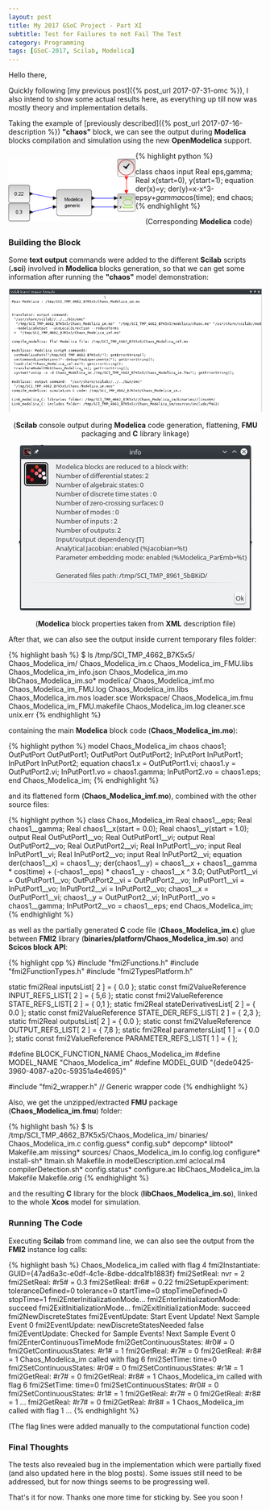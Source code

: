 ```yaml
---
layout: post
title: My 2017 GSoC Project - Part XI
subtitle: Test for Failures to not Fail The Test
category: Programming
tags: [GSoC-2017, Scilab, Modelica]
---
```


Hello there,

Quickly following [my previous post]({% post_url 2017-07-31-omc %}), I also intend to show some actual results here, as everything up till now was mostly theory and implementation details.

Taking the example of [previously described]({% post_url 2017-07-16-description %}) **"chaos"** block, we can see the output during **Modelica** blocks compilation and simulation using the new **OpenModelica** support.

<div style="float:left; width:50%;">
  <p align="center">
    <img src="/img/chaos_model.png">
  </p>
</div>
<div style="float:left; width:50%;">
  {% highlight python %}

  class chaos
  input Real eps,gamma;
  Real x(start=0), y(start=1);
  equation
  der(x)=y;
  der(y)=x-x^3-eps*y+gamma*cos(time);
  end chaos;
  {% endhighlight %}
</div>

<p align="center">(Corresponding <b>Modelica</b> code)</p>

### Building the Block

Some **text output** commands were added to the different **Scilab** scripts (**.sci**) involved in **Modelica** blocks generation, so that we can get some information after running the **"chaos"** model demonstration:

<p align="center">
  <img src="/img/block_compilation_output.png">
</p>
<p align="center">
  (<b>Scilab</b> console output during <b>Modelica</b> code generation, flattening, <b>FMU</b> packaging and <b>C</b> library linkage)
</p>

<p align="center">
  <img src="/img/block_properties_window.png">
</p>
<p align="center">
  (<b>Modelica</b> block properties taken from <b>XML</b> description file)
</p>

After that, we can also see the output inside current temporary files folder:

{% highlight bash %}
$ ls /tmp/SCI_TMP_4662_B7K5x5/
Chaos_Modelica_im/  Chaos_Modelica_im.c    Chaos_Modelica_im_FMU.libs      Chaos_Modelica_im_info.json  Chaos_Modelica_im.mo   libChaos_Modelica_im.so*
modelica/           Chaos_Modelica_imf.mo  Chaos_Modelica_im_FMU.log       Chaos_Modelica_im.libs       Chaos_Modelica_im.mos  loader.sce
Workspace/          Chaos_Modelica_im.fmu  Chaos_Modelica_im_FMU.makefile  Chaos_Modelica_im.log        cleaner.sce            unix.err
{% endhighlight %}

containing the main **Modelica** block code (**Chaos_Modelica_im.mo**):

{% highlight python %}
model Chaos_Modelica_im
    chaos 	chaos1;
    OutPutPort 	OutPutPort1;
    OutPutPort 	OutPutPort2;
    InPutPort 	InPutPort1;
    InPutPort 	InPutPort2;
equation
    chaos1.x = OutPutPort1.vi;
    chaos1.y = OutPutPort2.vi;
    InPutPort1.vo = chaos1.gamma;
    InPutPort2.vo = chaos1.eps;
end Chaos_Modelica_im;
{% endhighlight %}

and its flattened form (**Chaos_Modelica_imf.mo**), combined with the other source files:

{% highlight python %}
class Chaos_Modelica_im
    Real chaos1__eps;
    Real chaos1__gamma;
    Real chaos1__x(start = 0.0);
    Real chaos1__y(start = 1.0);
    output Real OutPutPort1__vo;
    Real OutPutPort1__vi;
    output Real OutPutPort2__vo;
    Real OutPutPort2__vi;
    Real InPutPort1__vo;
    input Real InPutPort1__vi;
    Real InPutPort2__vo;
    input Real InPutPort2__vi;
equation
    der(chaos1__x) = chaos1__y;
    der(chaos1__y) = chaos1__x + chaos1__gamma * cos(time) + (-chaos1__eps) * chaos1__y - chaos1__x ^ 3.0;
    OutPutPort1__vi = OutPutPort1__vo;
    OutPutPort2__vi = OutPutPort2__vo;
    InPutPort1__vi = InPutPort1__vo;
    InPutPort2__vi = InPutPort2__vo;
    chaos1__x = OutPutPort1__vi;
    chaos1__y = OutPutPort2__vi;
    InPutPort1__vo = chaos1__gamma;
    InPutPort2__vo = chaos1__eps;
end Chaos_Modelica_im;
{% endhighlight %}

as well as the partially generated **C** code file (**Chaos_Modelica_im.c**) glue between **FMI2** library (**binaries/platform/Chaos_Modelica_im.so**) and **Scicos block API**:

{% highlight cpp %}
#include "fmi2Functions.h"
#include "fmi2FunctionTypes.h"
#include "fmi2TypesPlatform.h"

static fmi2Real inputsList[ 2 ] = { 0.0 };
static const fmi2ValueReference INPUT_REFS_LIST[ 2 ] = { 5,6 };
static const fmi2ValueReference STATE_REFS_LIST[ 2 ] = { 0,1 };
static fmi2Real stateDerivativesList[ 2 ] = { 0.0 };
static const fmi2ValueReference STATE_DER_REFS_LIST[ 2 ] = { 2,3 };
static fmi2Real outputsList[ 2 ] = { 0.0 };
static const fmi2ValueReference OUTPUT_REFS_LIST[ 2 ] = { 7,8 };
static fmi2Real parametersList[ 1 ] = { 0.0 };
static const fmi2ValueReference PARAMETER_REFS_LIST[ 1 ] = {  };

#define BLOCK_FUNCTION_NAME Chaos_Modelica_im
#define MODEL_NAME "Chaos_Modelica_im"
#define MODEL_GUID "{dede0425-3960-4087-a20c-59351a4e4695}"

#include "fmi2_wrapper.h"       // Generic wrapper code
{% endhighlight %}

Also, we get the unzipped/extracted **FMU** package (**Chaos_Modelica_im.fmu**) folder:

{% highlight bash %}
$ ls /tmp/SCI_TMP_4662_B7K5x5/Chaos_Modelica_im/
binaries/   Chaos_Modelica_im.c    config.guess*   config.sub*   depcomp*                 libtool*   Makefile.am    missing*
sources/    Chaos_Modelica_im.lo   config.log      configure*    install-sh*              ltmain.sh  Makefile.in    modelDescription.xml
aclocal.m4  compilerDetection.sh*  config.status*  configure.ac  libChaos_Modelica_im.la  Makefile   Makefile.orig
{% endhighlight %}

and the resulting **C** library for the block (**libChaos_Modelica_im.so**), linked to the whole **Xcos** model for simulation.

### Running The Code

Executing **Scilab** from command line, we can also see the output from the **FMI2** instance log calls:

{% highlight bash %}
Chaos_Modelica_im called with flag 4
fmi2Instantiate: GUID={47ad6a3c-e0df-4c1e-8dbe-ddca1fb1883f}
fmi2SetReal: nvr = 2
fmi2SetReal: #r5# = 0.3
fmi2SetReal: #r6# = 0.22
fmi2SetupExperiment: toleranceDefined=0 tolerance=0 startTime=0 stopTimeDefined=0 stopTime=1
fmi2EnterInitializationMode...
fmi2EnterInitializationMode: succeed
fmi2ExitInitializationMode...
fmi2ExitInitializationMode: succeed
fmi2NewDiscreteStates
fmi2EventUpdate: Start Event Update! Next Sample Event 0
fmi2EventUpdate: newDiscreteStatesNeeded false
fmi2EventUpdate: Checked for Sample Events! Next Sample Event 0
fmi2EnterContinuousTimeMode
fmi2GetContinuousStates: #r0# = 0
fmi2GetContinuousStates: #r1# = 1
fmi2GetReal: #r7# = 0
fmi2GetReal: #r8# = 1
Chaos_Modelica_im called with flag 6
fmi2SetTime: time=0
fmi2SetContinuousStates: #r0# = 0
fmi2SetContinuousStates: #r1# = 1
fmi2GetReal: #r7# = 0
fmi2GetReal: #r8# = 1
Chaos_Modelica_im called with flag 6
fmi2SetTime: time=0
fmi2SetContinuousStates: #r0# = 0
fmi2SetContinuousStates: #r1# = 1
fmi2GetReal: #r7# = 0
fmi2GetReal: #r8# = 1
...
fmi2GetReal: #r7# = 0
fmi2GetReal: #r8# = 1
Chaos_Modelica_im called with flag 1
...
{% endhighlight %}

(The flag lines were added manually to the computational function code)


### Final Thoughts

The tests also revealed bug in the implementation which were partially fixed (and also updated here in the blog posts). Some issues still need to be addressed, but for now things seems to be progressing well.

That's it for now. Thanks one more time for sticking by. See you soon !
